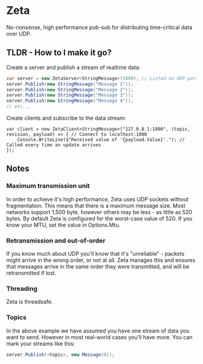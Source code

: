 # Zeta
No-nonsense, high performance pub-sub for distributing time-critical data over UDP.

## TLDR - How to I make it go?
Create a server and publish a stream of realtime data:
```c#
var server = new ZetaServer<StringMessage>(1000); // Listed on UDP port 1000, and be prepared to send StringMessages (could be BinaryMessage or something custom)
server.Publish(new StringMessage("Message 1"));
server.Publish(new StringMessage("Message 2"));
server.Publish(new StringMessage("Message 3"));
server.Publish(new StringMessage("Message 4"));
// etc...
```

Create clients and subscribe to the data stream:
```c$
var client = new ZetaClient<StringMessage>("127.0.0.1:1000", (topic, revision, payload) => { // Connect to localhost:1000
    Console.WriteLine($"Received value of '{payload.Value}'."); // Called every time an update arrives
});
```


## Notes
### Maximum transmission unit
In order to achieve it's high performance, Zeta uses UDP sockets without fragmentation. This means that there is a maximum message size. Most networks support 1,500 byte, however others may be less - as little as 520 bytes. By default Zeta is configured for the worst-case value of 520. If you know your MTU, set the value in Options.Mtu.

### Retransmission and out-of-order
If you know much about UDP you'll know that it's "unreliable" - packets might arrive in the wrong order, or not at all. Zeta manages this and ensures that messages arrive in the same order they were transmitted, and will be retransmitted if lost.

### Threading
Zeta is threadsafe. 

### Topics
In the above example we have assumed you have one stream of data you want to send. However in most real-world cases you'll have more. You can mark your streams like this:
```c#
server.Publish(<topic>, new Message(0));
```